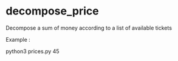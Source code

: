 # decompose_price
Decompose a sum of money according to a list of available tickets

Example :

python3 prices.py 45

